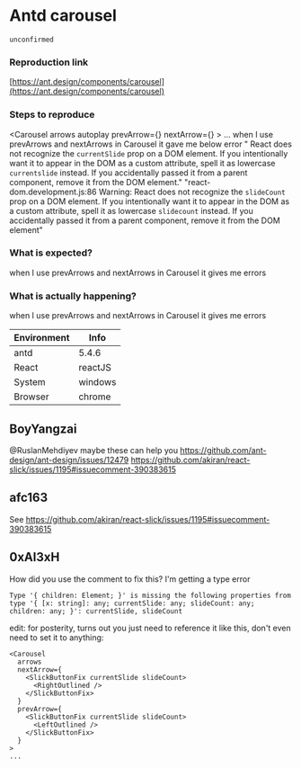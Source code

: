 # Antd carousel

`unconfirmed`

### Reproduction link

[https://ant.design/components/carousel](https://ant.design/components/carousel)

### Steps to reproduce

<Carousel
arrows
autoplay
prevArrow={<ArrowLeftOutlined />}
nextArrow={<ArrowRightOutlined />} > ... </Carousel>
when I use prevArrows and nextArrows in Carousel it gave me below error
" React does not recognize the `currentSlide` prop on a DOM element. If you intentionally want it to appear in the DOM as a custom attribute, spell it as lowercase `currentslide` instead. If you accidentally passed it from a parent component, remove it from the DOM element." "react-dom.development.js:86 Warning: React does not recognize the `slideCount` prop on a DOM element. If you intentionally want it to appear in the DOM as a custom attribute, spell it as lowercase `slidecount` instead. If you accidentally passed it from a parent component, remove it from the DOM element"

### What is expected?

when I use prevArrows and nextArrows in Carousel it gives me errors

### What is actually happening?

when I use prevArrows and nextArrows in Carousel it gives me errors

| Environment | Info    |
| ----------- | ------- |
| antd        | 5.4.6   |
| React       | reactJS |
| System      | windows |
| Browser     | chrome  |

<!-- generated by ant-design-issue-helper. DO NOT REMOVE -->

## BoyYangzai

@RuslanMehdiyev maybe these can help you
https://github.com/ant-design/ant-design/issues/12479
https://github.com/akiran/react-slick/issues/1195#issuecomment-390383615

## afc163

See https://github.com/akiran/react-slick/issues/1195#issuecomment-390383615

## 0xAl3xH

How did you use the comment to fix this? I'm getting a type error

```
Type '{ children: Element; }' is missing the following properties from type '{ [x: string]: any; currentSlide: any; slideCount: any; children: any; }': currentSlide, slideCount
```

edit: for posterity, turns out you just need to reference it like this, don't even need to set it to anything:

```
<Carousel
  arrows
  nextArrow={
    <SlickButtonFix currentSlide slideCount>
      <RightOutlined />
    </SlickButtonFix>
  }
  prevArrow={
    <SlickButtonFix currentSlide slideCount>
      <LeftOutlined />
    </SlickButtonFix>
  }
>
...
```
